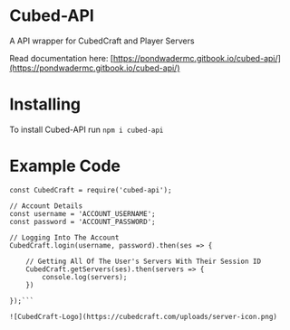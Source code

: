# Cubed-API
A API wrapper for CubedCraft and Player Servers

Read documentation here: [https://pondwadermc.gitbook.io/cubed-api/](https://pondwadermc.gitbook.io/cubed-api/)

# Installing
To install Cubed-API run `npm i cubed-api`

# Example Code
```// Dependencies
const CubedCraft = require('cubed-api');

// Account Details
const username = 'ACCOUNT_USERNAME';
const password = 'ACCOUNT_PASSWORD';

// Logging Into The Account
CubedCraft.login(username, password).then(ses => {

    // Getting All Of The User's Servers With Their Session ID
    CubedCraft.getServers(ses).then(servers => {
        console.log(servers);
    })
    
});```

![CubedCraft-Logo](https://cubedcraft.com/uploads/server-icon.png)
